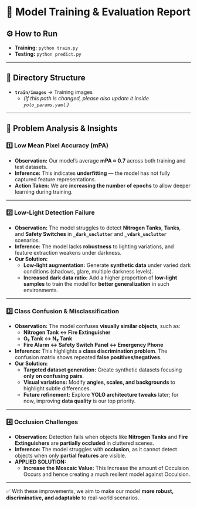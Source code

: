 # 📝 Model Training & Evaluation Report

## ⚙️ How to Run

- **Training:** `python train.py`
- **Testing:** `python predict.py`

---

## 📂 Directory Structure

- **`train/images`** → Training images
  - _(If this path is changed, please also update it inside `yolo_params.yaml`.)_

---

## 🔎 Problem Analysis & Insights

### **1️⃣ Low Mean Pixel Accuracy (mPA)**

- **Observation:** Our model’s average **mPA ≈ 0.7** across both training and test datasets.
- **Inference:** This indicates **underfitting** — the model has not fully captured feature representations.
- **Action Taken:** We are **increasing the number of epochs** to allow deeper learning during training.

---

### **2️⃣ Low-Light Detection Failure**

- **Observation:** The model struggles to detect **Nitrogen Tanks**, **Tanks**, and **Safety Switches** in **`_dark_unclutter`** and **`_vdark_unclutter`** scenarios.
- **Inference:** The model lacks **robustness** to lighting variations, and feature extraction weakens under darkness.
- **Our Solution:**
  - **Low-light augmentation:** Generate **synthetic data** under varied dark conditions (shadows, glare, multiple darkness levels).
  - **Increased dark data ratio:** Add a higher proportion of **low-light samples** to train the model for **better generalization** in such environments.

---

### **3️⃣ Class Confusion & Misclassification**

- **Observation:** The model confuses **visually similar objects**, such as:
  - **Nitrogen Tank ↔ Fire Extinguisher**
  - **O₂ Tank ↔ N₂ Tank**
  - **Fire Alarm ↔ Safety Switch Panel ↔ Emergency Phone**
- **Inference:** This highlights a **class discrimination problem**. The confusion matrix shows repeated **false positives/negatives**.
- **Our Solution:**
  - **Targeted dataset generation:** Create synthetic datasets focusing **only on confusing pairs**.
  - **Visual variations:** Modify **angles, scales, and backgrounds** to highlight subtle differences.
  - **Future refinement:** Explore **YOLO architecture tweaks** later; for now, improving **data quality** is our top priority.

---

### **4️⃣ Occlusion Challenges**

- **Observation:** Detection fails when objects like **Nitrogen Tanks** and **Fire Extinguishers** are **partially occluded** in cluttered scenes.
- **Inference:** The model struggles with **occlusion**, as it cannot detect objects when only **partial features** are visible.
- **APPLIED SOLUTION:**
  - **Increase the Moscaic Value:** This Increase the amount of Occulsion Occurs and hence creating a much resilent model against Occulsion.

---

✅ With these improvements, we aim to make our model **more robust, discriminative, and adaptable** to real-world scenarios.
